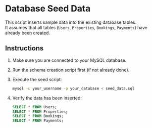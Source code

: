 # Database Seed Data

This script inserts sample data into the existing database tables.  
It assumes that all tables (`Users`, `Properties`, `Bookings`, `Payments`) have already been created.

## Instructions

1. Make sure you are connected to your MySQL database.
2. Run the schema creation script first (if not already done).
3. Execute the seed script:

    ```bash
    mysql -u your_username -p your_database < seed_data.sql
    ```

4. Verify the data has been inserted:

    ```sql
    SELECT * FROM Users;
    SELECT * FROM Properties;
    SELECT * FROM Bookings;
    SELECT * FROM Payments;
    ```
